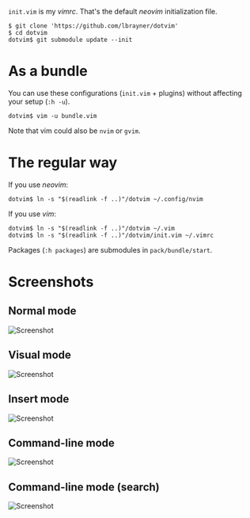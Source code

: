 `init.vim` is my *vimrc*. That's the default *neovim* initialization file.

```
$ git clone 'https://github.com/lbrayner/dotvim'
$ cd dotvim
dotvim$ git submodule update --init
```

# As a bundle

You can use these configurations (`init.vim` + plugins) without affecting your
setup (`:h -u`).

```
dotvim$ vim -u bundle.vim
```

Note that vim could also be `nvim` or `gvim`.

# The regular way

If you use *neovim*:

```
dotvim$ ln -s "$(readlink -f ..)"/dotvim ~/.config/nvim
```

If you use *vim*:

```
dotvim$ ln -s "$(readlink -f ..)"/dotvim ~/.vim
dotvim$ ln -s "$(readlink -f ..)"/dotvim/init.vim ~/.vimrc
```

Packages (`:h packages`) are submodules in `pack/bundle/start`.

# Screenshots

## Normal mode

![Screenshot](https://user-images.githubusercontent.com/5733531/122801268-463afe80-d29a-11eb-9b78-f87cee3ee49c.png)

## Visual mode

![Screenshot](https://user-images.githubusercontent.com/5733531/122801265-463afe80-d29a-11eb-9494-a46aaf93897a.png)

## Insert mode

![Screenshot](https://user-images.githubusercontent.com/5733531/122801259-4509d180-d29a-11eb-84a9-567958ab5f2d.png)

## Command-line mode

![Screenshot](https://user-images.githubusercontent.com/5733531/122801262-45a26800-d29a-11eb-8950-aeff35a8f013.png)

## Command-line mode (search)

![Screenshot](https://user-images.githubusercontent.com/5733531/122801263-45a26800-d29a-11eb-8db9-be617eea7361.png)
